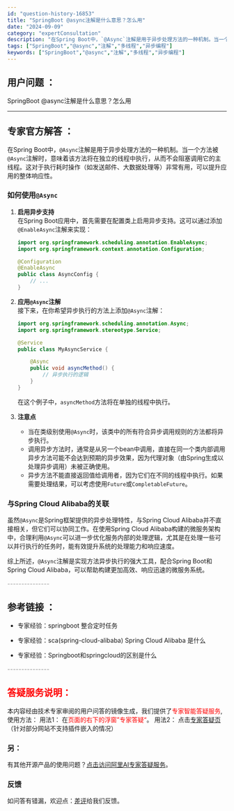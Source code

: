 ```yaml
---
id: "question-history-16853"
title: "SpringBoot @async注解是什么意思？怎么用"
date: "2024-09-09"
category: "expertConsultation"
description: "在Spring Boot中，`@Async`注解是用于异步处理方法的一种机制。当一个方法被`@Async`注解时，意味着该方法将在独立的线程中执行，从而不会阻塞调用它的主线程。这对于执行耗时操作（如发送邮件、大数据处理等）非常有用，可以提升应用的整体响应性。### 如何使用`@Async`1. **"
tags: ["SpringBoot","@async","注解","多线程","异步编程"]
keywords: ["SpringBoot","@async","注解","多线程","异步编程"]
---
```


## 用户问题 ： 
 SpringBoot @async注解是什么意思？怎么用  

---------------
## 专家官方解答 ：

在Spring Boot中，`@Async`注解是用于异步处理方法的一种机制。当一个方法被`@Async`注解时，意味着该方法将在独立的线程中执行，从而不会阻塞调用它的主线程。这对于执行耗时操作（如发送邮件、大数据处理等）非常有用，可以提升应用的整体响应性。

### 如何使用`@Async`

1. **启用异步支持**  
   在Spring Boot应用中，首先需要在配置类上启用异步支持。这可以通过添加`@EnableAsync`注解来实现：
   ```java
   import org.springframework.scheduling.annotation.EnableAsync;
   import org.springframework.context.annotation.Configuration;

   @Configuration
   @EnableAsync
   public class AsyncConfig {
       // ...
   }
   ```

2. **应用`@Async`注解**  
   接下来，在你希望异步执行的方法上添加`@Async`注解：
   ```java
   import org.springframework.scheduling.annotation.Async;
   import org.springframework.stereotype.Service;

   @Service
   public class MyAsyncService {

       @Async
       public void asyncMethod() {
           // 异步执行的逻辑
       }
   }
   ```
   在这个例子中，`asyncMethod`方法将在单独的线程中执行。

3. **注意点**  
   - 当在类级别使用`@Async`时，该类中的所有符合异步调用规则的方法都将异步执行。
   - 调用异步方法时，通常是从另一个bean中调用，直接在同一个类内部调用异步方法可能不会达到预期的异步效果，因为代理对象（由Spring生成以处理异步调用）未被正确使用。
   - 异步方法不能直接返回值给调用者，因为它们在不同的线程中执行。如果需要处理结果，可以考虑使用`Future`或`CompletableFuture`。

### 与Spring Cloud Alibaba的关联
虽然`@Async`是Spring框架提供的异步处理特性，与Spring Cloud Alibaba并不直接相关，但它们可以协同工作。在使用Spring Cloud Alibaba构建的微服务架构中，合理利用`@Async`可以进一步优化服务内部的处理逻辑，尤其是在处理一些可以并行执行的任务时，能有效提升系统的处理能力和响应速度。

综上所述，`@Async`注解是实现方法异步执行的强大工具，配合Spring Boot和Spring Cloud Alibaba，可以帮助构建更加高效、响应迅速的微服务系统。


<font color="#949494">---------------</font> 


## 参考链接 ：

* 专家经验：springboot 整合定时任务 
 
 * 专家经验：sca(spring-cloud-alibaba) Spring Cloud Alibaba 是什么 
 
 * 专家经验：Springboot和springcloud的区别是什么 


 <font color="#949494">---------------</font> 
 


## <font color="#FF0000">答疑服务说明：</font> 

本内容经由技术专家审阅的用户问答的镜像生成，我们提供了<font color="#FF0000">专家智能答疑服务</font>,使用方法：
用法1： 在<font color="#FF0000">页面的右下的浮窗”专家答疑“</font>。
用法2： 点击[专家答疑页](https://answer.opensource.alibaba.com/docs/intro)（针对部分网站不支持插件嵌入的情况）
### 另：


有其他开源产品的使用问题？[点击访问阿里AI专家答疑服务](https://answer.opensource.alibaba.com/docs/intro)。
### 反馈
如问答有错漏，欢迎点：[差评](https://ai.nacos.io/user/feedbackByEnhancerGradePOJOID?enhancerGradePOJOId=16878)给我们反馈。
